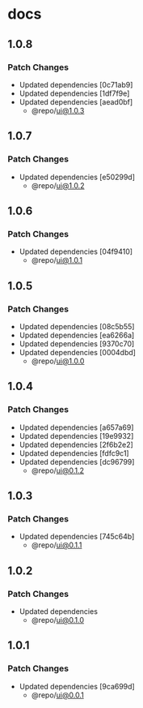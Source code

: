 # docs

## 1.0.8

### Patch Changes

- Updated dependencies [0c71ab9]
- Updated dependencies [1df7f9e]
- Updated dependencies [aead0bf]
  - @repo/ui@1.0.3

## 1.0.7

### Patch Changes

- Updated dependencies [e50299d]
  - @repo/ui@1.0.2

## 1.0.6

### Patch Changes

- Updated dependencies [04f9410]
  - @repo/ui@1.0.1

## 1.0.5

### Patch Changes

- Updated dependencies [08c5b55]
- Updated dependencies [ea6266a]
- Updated dependencies [9370c70]
- Updated dependencies [0004dbd]
  - @repo/ui@1.0.0

## 1.0.4

### Patch Changes

- Updated dependencies [a657a69]
- Updated dependencies [19e9932]
- Updated dependencies [2f6b2e2]
- Updated dependencies [fdfc9c1]
- Updated dependencies [dc96799]
  - @repo/ui@0.1.2

## 1.0.3

### Patch Changes

- Updated dependencies [745c64b]
  - @repo/ui@0.1.1

## 1.0.2

### Patch Changes

- Updated dependencies
  - @repo/ui@0.1.0

## 1.0.1

### Patch Changes

- Updated dependencies [9ca699d]
  - @repo/ui@0.0.1
